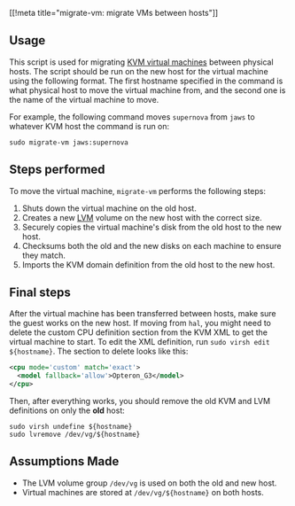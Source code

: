 [[!meta title="migrate-vm: migrate VMs between hosts"]]

## Usage

This script is used for migrating [KVM virtual machines][kvm] between physical
hosts. The script should be run on the new host for the virtual machine using
the following format. The first hostname specified in the command is what
physical host to move the virtual machine from, and the second one is the name
of the virtual machine to move.

For example, the following command moves `supernova` from `jaws` to whatever
KVM host the command is run on:

    sudo migrate-vm jaws:supernova

[kvm]: https://wiki.debian.org/KVM

## Steps performed

To move the virtual machine, `migrate-vm` performs the following steps:

1. Shuts down the virtual machine on the old host.
2. Creates a new [LVM][lvm] volume on the new host with the correct size.
3. Securely copies the virtual machine's disk from the old host to the new
   host.
4. Checksums both the old and the new disks on each machine to ensure they
   match.
5. Imports the KVM domain definition from the old host to the new host.

[lvm]: https://wiki.debian.org/LVM

## Final steps

After the virtual machine has been transferred between hosts, make sure the
guest works on the new host. If moving from `hal`, you might need to delete the
custom CPU definition section from the KVM XML to get the virtual machine to
start. To edit the XML definition, run `sudo virsh edit ${hostname}`. The
section to delete looks like this:

```xml
<cpu mode='custom' match='exact'>
  <model fallback='allow'>Opteron_G3</model>
</cpu>
```

Then, after everything works, you should remove the old KVM and LVM definitions
on only the **old** host:

    sudo virsh undefine ${hostname}
    sudo lvremove /dev/vg/${hostname}

## Assumptions Made

- The LVM volume group `/dev/vg` is used on both the old and new host.
- Virtual machines are stored at `/dev/vg/${hostname}` on both hosts.
